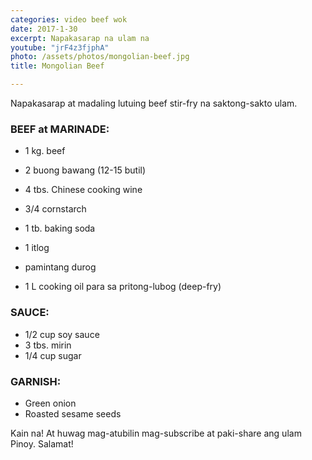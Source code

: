 ```yaml
---
categories: video beef wok
date: 2017-1-30
excerpt: Napakasarap na ulam na
youtube: "jrF4z3fjphA"
photo: /assets/photos/mongolian-beef.jpg
title: Mongolian Beef

---
```


Napakasarap at madaling lutuing beef stir-fry na saktong-sakto ulam.

### BEEF at MARINADE:
* 1 kg. beef
* 2 buong bawang (12-15 butil)
* 4 tbs. Chinese cooking wine
* 3/4 cornstarch
* 1 tb. baking soda
* 1 itlog
* pamintang durog

* 1 L cooking oil para sa pritong-lubog (deep-fry)

### SAUCE:
* 1/2 cup soy sauce
* 3 tbs. mirin
* 1/4 cup sugar

### GARNISH:
* Green onion
* Roasted sesame seeds

Kain na! At huwag mag-atubilin mag-subscribe at paki-share ang ulam Pinoy. Salamat!
